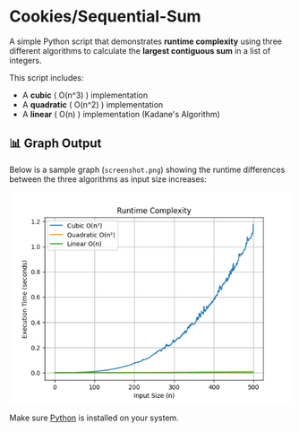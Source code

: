 # Cookies/Sequential-Sum

A simple Python script that demonstrates **runtime complexity** using three different algorithms to calculate the **largest contiguous sum** in a list of integers.

This script includes:
- A **cubic** \( O(n^3) \) implementation  
- A **quadratic** \( O(n^2) \) implementation  
- A **linear** \( O(n) \) implementation (Kadane's Algorithm)

## 📊 Graph Output

Below is a sample graph (`screenshot.png`) showing the runtime differences between the three algorithms as input size increases:

![Runtime Comparison](screenshot.png)

Make sure [Python](https://www.python.org/downloads/ "Download Python from www.python.org") is installed on your system.
